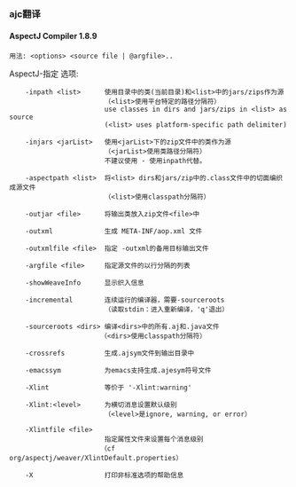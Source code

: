 ### ajc翻译 ###

#### AspectJ Compiler 1.8.9 ####

	用法: <options> <source file | @argfile>..

AspectJ-指定 选项:

		-inpath <list>      使用目录中的类(当前目录)和<list>中的jars/zips作为源
							（<list>使用平台特定的路径分隔符）
							use classes in dirs and jars/zips in <list> as source
		                    (<list> uses platform-specific path delimiter)

		-injars <jarList>   使用<jarList>下的zip文件中的类作为源
							（<jarList>使用类路径分隔符）
							不建议使用 - 使用inpath代替。

		-aspectpath <list>  将<list> dirs和jars/zip中的.class文件中的切面编织成源文件
							（<list>使用classpath分隔符）

		-outjar <file>      将输出类放入zip文件<file>中

		-outxml             生成 META-INF/aop.xml 文件

		-outxmlfile <file>  指定 -outxml的备用目标输出文件

		-argfile <file>     指定源文件的以行分隔的列表

		-showWeaveInfo      显示织入信息

		-incremental        连续运行的编译器，需要-sourceroots
							（读取stdin：进入重新编译，'q'退出）

		-sourceroots <dirs> 编译<dirs>中的所有.aj和.java文件
						   （<dirs>使用classpath分隔符）

		-crossrefs          生成.ajsym文件到输出目录中

		-emacssym           为emacs支持生成.ajesym符号文件

		-Xlint              等价于 '-Xlint:warning'

		-Xlint:<level>      为横切消息设置默认级别
							（<level>是ignore, warning, or error）

		-Xlintfile <file>   
							指定属性文件来设置每个消息级别
						   （cf org/aspectj/weaver/XlintDefault.properties）

		-X                  打印非标准选项的帮助信息